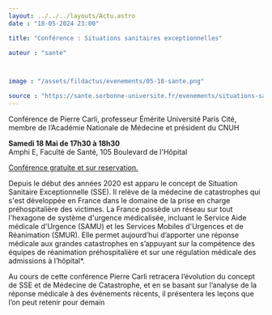 ```yaml
---
layout: ../../../layouts/Actu.astro
date : "18-05-2024 23:00"

title: "Conférence : Situations sanitaires exceptionnelles"

auteur : "sante"



image : "/assets/fildactus/evenements/05-18-sante.png"

source : "https://sante.sorbonne-universite.fr/evenements/situations-sanitaires-exceptionnelles"
---
```


Conférence de Pierre Carli, professeur Émérite Université Paris Cité, membre de l’Académie Nationale de Médecine et président du CNUH

__Samedi 18 Mai de 17h30 à 18h30__  
Amphi E, Faculté de Santé, 105 Boulevard de l'Hôpital

[Conférence gratuite et sur reservation.](https://my.weezevent.com/situations-sanitaires-exceptionnelles-et-medecine-de-catastrophe)

Depuis le début des années 2020 est apparu le concept de Situation Sanitaire Exceptionnelle (SSE). Il relève de la médecine de catastrophes qui s'est développée en France dans le domaine de la prise en charge préhospitalière des victimes. La France possède un réseau sur tout l'hexagone de système d'urgence médicalisée, incluant le Service Aide médicale d'Urgence (SAMU) et les Services Mobiles d'Urgences et de Réanimation (SMUR). Elle permet aujourd’hui d’apporter une réponse médicale aux grandes catastrophes en s’appuyant sur la compétence des équipes de réanimation préhospitalière et sur une régulation médicale des admissions à l’hôpital*.

Au cours de cette conférence Pierre Carli retracera l’évolution du concept de SSE et de Médecine de Catastrophe,  et  en se basant sur l’analyse de la réponse médicale à des événements récents,  il présentera les leçons que l’on peut retenir pour demain